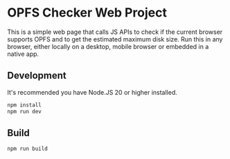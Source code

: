 # OPFS Checker Web Project

This is a simple web page that calls JS APIs to check if the current browser supports OPFS and to get the estimated maximum disk size. Run this in any browser, either locally on a desktop, mobile browser or embedded in a native app.

## Development

It's recommended you have Node.JS 20 or higher installed.

```bash
npm install
npm run dev
```

## Build

```bash
npm run build
```

